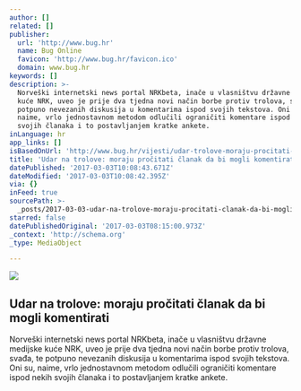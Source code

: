 ```yaml
---
author: []
related: []
publisher:
  url: 'http://www.bug.hr'
  name: Bug Online
  favicon: 'http://www.bug.hr/favicon.ico'
  domain: www.bug.hr
keywords: []
description: >-
  Norveški internetski news portal NRKbeta, inače u vlasništvu državne medijske
  kuće NRK, uveo je prije dva tjedna novi način borbe protiv trolova, svađa, te
  potpuno nevezanih diskusija u komentarima ispod svojih tekstova. Oni su,
  naime, vrlo jednostavnom metodom odlučili ograničiti komentare ispod nekih
  svojih članaka i to postavljanjem kratke ankete.
inLanguage: hr
app_links: []
isBasedOnUrl: 'http://www.bug.hr/vijesti/udar-trolove-moraju-procitati-clanak-mog/158989.aspx'
title: 'Udar na trolove: moraju pročitati članak da bi mogli komentirati'
datePublished: '2017-03-03T10:08:43.671Z'
dateModified: '2017-03-03T10:08:42.395Z'
via: {}
inFeed: true
sourcePath: >-
  _posts/2017-03-03-udar-na-trolove-moraju-procitati-clanak-da-bi-mogli-komenti.md
starred: false
datePublishedOriginal: '2017-03-03T08:15:00.973Z'
_context: 'http://schema.org'
_type: MediaObject

---
```

<article style=""><img src="https://imgflo.herokuapp.com/graph/2b2431f8e7ba7b0/50570ed35f3ada135dc5c5100f33c8e5/noop.jpg?input=http%3A%2F%2Fwww.bug.hr%2F_cache%2Fdba2ebd5d089bba46bd5b280087c4fe0.b5a5355c8548188147f5f59ee9abbeb3.jpg" /><h1>Udar na trolove: moraju pročitati članak da bi mogli komentirati</h1><p>Norveški internetski news portal NRKbeta, inače u vlasništvu državne medijske kuće NRK, uveo je prije dva tjedna novi način borbe protiv trolova, svađa, te potpuno nevezanih diskusija u komentarima ispod svojih tekstova. Oni su, naime, vrlo jednostavnom metodom odlučili ograničiti komentare ispod nekih svojih članaka i to postavljanjem kratke ankete.</p></article>